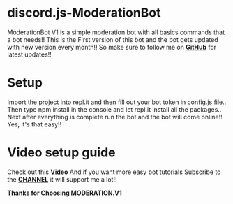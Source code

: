 # discord.js-ModerationBot
ModerationBot V1 is a simple moderation bot with all basics commands that a bot needs!! This is the First version of this bot and the bot gets updated with new version every month!! So make sure to follow me on **[GitHub](https://github.com/Over-EducatedFool)** for latest updates!!

# Setup
Import the project into repl.it and then fill out your bot token in config.js file.. Then type npm install in the console and let repl.it install all the packages..
Next after everything is complete run the bot and the bot will come online!! Yes, it's that easy!!

# Video setup guide
Check out this **[Video](https://www.youtube.com/c/OverEducatedFool)**
And if you want more easy bot tutorials Subscribe to the **[CHANNEL](https://www.youtube.com/c/OverEducatedFool)** it will support me a lot!!

**Thanks for Choosing MODERATION.V1**
